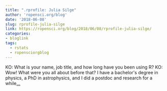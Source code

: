 ```yaml
---
title: ".rprofile: Julia Silge"
author: 'ropensci.org/blog'
date: '2018-06-08'
slug: rprofile-julia-silge
link: https://ropensci.org/blog/2018/06/08/rprofile-julia-silge/
categories:
- bloglink
tags:
  - rstats
  - ropensciorgblog
---
```


KO: What is your name, job title, and how long have you been using R? KO: Wow! What were you all about before that? I have a bachelor's degree in physics, a PhD in astrophysics, and I did a postdoc and research for a while[... <i class="fas fa-external-link-alt"></i>](https://ropensci.org/blog/2018/06/08/rprofile-julia-silge/)

